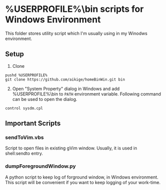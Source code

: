 %USERPROFILE%\bin scripts for Windows Environment
=================================================

This folder stores utility script which I'm usually using in my Winodws environment.

## Setup

1. Clone

```
pushd %USERPROFILE%
git clone https://github.com/aikige/homeBinWin.git bin
```

2. Open "System Property" dialog in Windows and add %USERPROFILE%\bin
	to `PATH` environment variable.
	Following command can be used to open the dialog.

```
control sysdm.cpl
```

## Important Scripts

### sendToVim.vbs

Script to open files in existing gVim window.
Usually, it is used in shell:sendto entry.

### dumpForegroundWindow.py

A python script to keep log of forground window, in Windows environment.
This script will be convenient if you want to keep logging of your work-time.
